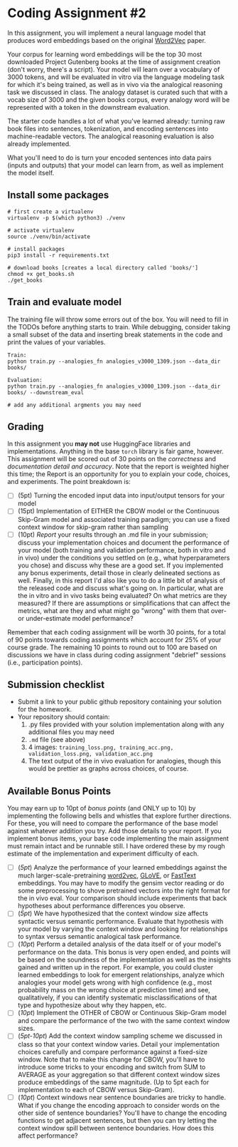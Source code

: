 
# Coding Assignment #2

In this assignment, you will implement a neural language model that produces word embeddings based on the original [Word2Vec](https://arxiv.org/abs/1301.3781) paper.

Your corpus for learning word embeddings will be the top 30 most downloaded Project Gutenberg books at the time of assignment creation (don't worry, there's a script). Your model will learn over a vocabulary of 3000 tokens, and will be evaluated in vitro via the language modeling task for which it's being trained, as well as in vivo via the analogical reasoning task we discussed in class. The analogy dataset is curated such that with a vocab size of 3000 and the given books corpus, every analogy word will be represented with a token in the downstream evaluation.

The starter code handles a lot of what you've learned already: turning raw book files into sentences, tokenization, and encoding sentences into machine-readable vectors. The analogical reasoning evaluation is also already implemented.

What you'll need to do is turn your encoded sentences into data pairs (inputs and outputs) that your model can learn from, as well as implement the model itself. 

## Install some packages

```
# first create a virtualenv 
virtualenv -p $(which python3) ./venv

# activate virtualenv
source ./venv/bin/activate

# install packages
pip3 install -r requirements.txt

# download books [creates a local directory called 'books/']
chmod +x get_books.sh
./get_books
```

## Train and evaluate model

The training file will throw some errors out of the box. You will need to fill in the TODOs before anything starts to train.
While debugging, consider taking a small subset of the data and inserting break statements in the code and print the values of your variables.

```
Train:
python train.py --analogies_fn analogies_v3000_1309.json --data_dir books/ 

Evaluation:
python train.py --analogies_fn analogies_v3000_1309.json --data_dir books/ --downstream_eval

# add any additional argments you may need
```


## Grading

In this assignment you **may not** use HuggingFace libraries and implementations. Anything in the base `torch` library is fair game, however.
This assignment will be scored out of 30 points on the *correctness* and *documentation detail and accuracy*. Note that the report is weighted higher this time; the Report is an opportunity for you to explain your code, choices, and experiments. The point breakdown is:

- [ ] (5pt) Turning the encoded input data into input/output tensors for your model
- [ ] (15pt) Implementation of EITHER the CBOW model or the Continuous Skip-Gram model and associated training paradigm; you can use a fixed context window for skip-gram rather than sampling
- [ ] (10pt) *Report* your results through an .md file in your submission; discuss your implementation choices and document the performance of your model (both training and validation performance, both in vitro and in vivo) under the conditions you settled on (e.g., what hyperparameters you chose) and discuss why these are a good set. If you implemented any bonus experiments, detail those in clearly delineated sections as well. Finally, in this report I'd also like you to do a little bit of analysis of the released code and discuss what's going on. In particular, what are the in vitro and in vivo tasks being evaluated? On what metrics are they measured? If there are assumptions or simplifications that can affect the metrics, what are they and what might go "wrong" with them that over- or under-estimate model performance?

Remember that each coding assignment will be worth 30 points, for a total of 90 points towards coding assignments which account for 25% of your course grade. The remaining 10 points to round out to 100 are based on discussions we have in class during coding assignment "debrief" sessions (i.e., participation points).

## Submission checklist

- Submit a link to your public github repository containing your solution for the homework.
- Your repository should contain:
    1. .py files provided with your solution implementation along with any additional files you may need
    2. `.md` file (see above) 
    3. 4 images: `training_loss.png, training_acc.png, validation_loss.png, validation_acc.png`
    4. The text output of the in vivo evaluation for analogies, though this would be prettier as graphs across choices, of course.

## Available Bonus Points

You may earn up to 10pt of *bonus points* (and ONLY up to 10) by implementing the following bells and whistles that explore further directions. For these, you will need to compare the performance of the base model against whatever addition you try. Add those details to your report. If you implement bonus items, your base code implementing the main assignment must remain intact and be runnable still. I have ordered these by my rough estimate of the implementation and experiment difficulty of each.

- [ ] (*5pt*) Analyze the performance of your learned embeddings against the much larger-scale-pretraining [word2vec](https://mccormickml.com/2016/04/12/googles-pretrained-word2vec-model-in-python/), [GLoVE](https://nlp.stanford.edu/projects/glove/), or [FastText](https://fasttext.cc/) embeddings. You may have to modify the gensim vector reading or do some preprocessing to shove pretrained vectors into the right format for the in vivo eval. Your comparison should include experiments that back hypotheses about performance differences you observe.
- [ ] (*5pt*) We have hypothesized that the context window size affects syntactic versus semantic performance. Evaluate that hypothesis with your model by varying the context window and looking for relationships to syntax versus semantic analogical task performance.
- [ ] (*10pt*) Perform a detailed analysis of the data itself or of your model's performance on the data. This bonus is very open ended, and points will be based on the soundness of the implementation as well as the insights gained and written up in the report. For example, you could cluster learned embeddings to look for emergent relationships, analyze which analogies your model gets wrong with high confidence (e.g., most probability mass on the wrong choice at prediction time) and see, qualitatively, if you can identify systematic misclassifications of that type and hypothesize about why they happen, etc.
- [ ] (*10pt*) Implement the OTHER of CBOW or Continuous Skip-Gram model and compare the performance of the two with the same context window sizes.
- [ ] (*5pt-10pt*) Add the context window sampling scheme we discussed in class so that your context window varies. Detail your implementation choices carefully and compare performance against a fixed-size window. Note that to make this change for CBOW, you'll have to introduce some tricks to your encoding and switch from SUM to AVERAGE as your aggregation so that different context window sizes produce embeddings of the same magnitude. (Up to 5pt each for implementation to each of CBOW versus Skip-Gram).
- [ ] (*10pt*) Context windows near sentence boundaries are tricky to handle. What if you change the encoding approach to consider words on the other side of sentence boundaries? You'll have to change the encoding functions to get adjacent sentences, but then you can try letting the context window spill between sentence boundaries. How does this affect performance? 

